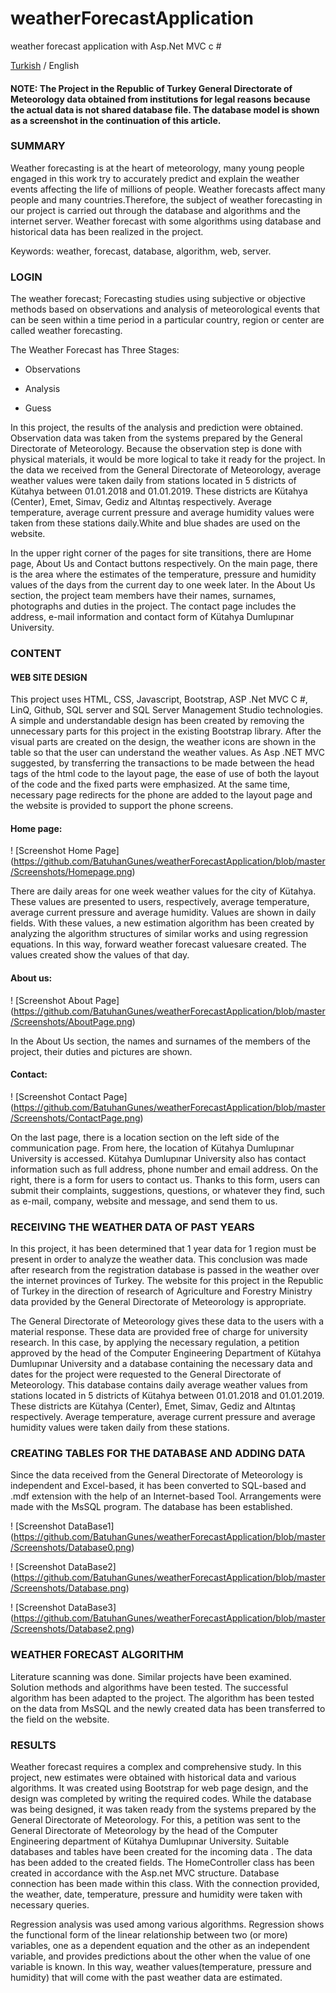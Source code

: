# weatherForecastApplication

weather forecast application with Asp.Net MVC c #

[Turkish](https://github.com/BatuhanGunes/weatherForecastApplication/blob/master/README.md) / English
 

#### NOTE: The Project in the Republic of Turkey General Directorate of Meteorology data obtained from institutions for legal reasons because the actual data is not shared database file. The database model is shown as a screenshot in the continuation of this article.

 

### SUMMARY

 

Weather forecasting is at the heart of meteorology, many young people engaged in this work try to accurately predict and explain the weather events affecting the life of millions of people. Weather forecasts affect many people and many countries.Therefore, the subject of weather forecasting in our project is carried out through the database and algorithms and the internet server. Weather forecast with some algorithms using database and historical data has been realized in the project.

 

Keywords: weather, forecast, database, algorithm, web, server.

 

### LOGIN

 

The weather forecast; Forecasting studies using subjective or objective methods based on observations and analysis of meteorological events that can be seen within a time period in a particular country, region or center are called weather forecasting.

The Weather Forecast has Three Stages:

 

- Observations             

- Analysis             

- Guess             

 

In this project, the results of the analysis and prediction were obtained. Observation data was taken from the systems prepared by the General Directorate of Meteorology. Because the observation step is done with physical materials, it would be more logical to take it ready for the project. In the data we received from the General Directorate of Meteorology, average weather values ​​were taken daily from stations located in 5 districts of Kütahya between 01.01.2018 and 01.01.2019. These districts are Kütahya (Center), Emet, Simav, Gediz and Altıntaş respectively. Average temperature, average current pressure and average humidity values ​​were taken from these stations daily.White and blue shades are used on the website.

 

In the upper right corner of the pages for site transitions, there are Home page, About Us and Contact buttons respectively. On the main page, there is the area where the estimates of the temperature, pressure and humidity values ​​of the days from the current day to one week later. In the About Us section, the project team members have their names, surnames, photographs and duties in the project. The contact page includes the address, e-mail information and contact form of Kütahya Dumlupınar University.

 

### CONTENT

#### WEB SITE DESIGN

 

This project uses HTML, CSS, Javascript, Bootstrap, ASP .Net MVC C #, LinQ, Github, SQL server and SQL Server Management Studio technologies. A simple and understandable design has been created by removing the unnecessary parts for this project in the existing Bootstrap library. After the visual parts are created on the design, the weather icons are shown in the table so that the user can understand the weather values. As Asp .NET MVC suggested, by transferring the transactions to be made between the head tags of the html code to the layout page, the ease of use of both the layout of the code and the fixed parts were emphasized. At the same time, necessary page redirects for the phone are added to the layout page and the website is provided to support the phone screens.

 

#### Home page:

 

! [Screenshot Home Page] (https://github.com/BatuhanGunes/weatherForecastApplication/blob/master/Screenshots/Homepage.png)

 

There are daily areas for one week weather values ​​for the city of Kütahya. These values ​​are presented to users, respectively, average temperature, average current pressure and average humidity. Values ​​are shown in daily fields. With these values, a new estimation algorithm has been created by analyzing the algorithm structures of similar works and using regression equations. In this way, forward weather forecast values ​​are created. The values ​​created show the values ​​of that day.

 

#### About us:

 

! [Screenshot About Page] (https://github.com/BatuhanGunes/weatherForecastApplication/blob/master/Screenshots/AboutPage.png)

 

In the About Us section, the names and surnames of the members of the project, their duties and pictures are shown.

 

#### Contact:

 

! [Screenshot Contact Page] (https://github.com/BatuhanGunes/weatherForecastApplication/blob/master/Screenshots/ContactPage.png)

 

On the last page, there is a location section on the left side of the communication page. From here, the location of Kütahya Dumlupınar University is accessed. Kütahya Dumlupınar University also has contact information such as full address, phone number and email address. On the right, there is a form for users to contact us. Thanks to this form, users can submit their complaints, suggestions, questions, or whatever they find, such as e-mail, company, website and message, and send them to us.

 

 

### RECEIVING THE WEATHER DATA OF PAST YEARS

 

In this project, it has been determined that 1 year data for 1 region must be present in order to analyze the weather data. This conclusion was made after research from the registration database is passed in the weather over the internet provinces of Turkey. The website for this project in the Republic of Turkey in the direction of research of Agriculture and Forestry Ministry data provided by the General Directorate of Meteorology is appropriate.

 

The General Directorate of Meteorology gives these data to the users with a material response. These data are provided free of charge for university research. In this case, by applying the necessary regulation, a petition approved by the head of the Computer Engineering Department of Kütahya Dumlupınar University and a database containing the necessary data and dates for the project were requested to the General Directorate of Meteorology. This database contains daily average weather values ​​from stations located in 5 districts of Kütahya between 01.01.2018 and 01.01.2019. These districts are Kütahya (Center), Emet, Simav, Gediz and Altıntaş respectively. Average temperature, average current pressure and average humidity values ​​were taken daily from these stations.

 

### CREATING TABLES FOR THE DATABASE AND ADDING DATA

 

Since the data received from the General Directorate of Meteorology is independent and Excel-based, it has been converted to SQL-based and .mdf extension with the help of an Internet-based Tool. Arrangements were made with the MsSQL program. The database has been established.

 

! [Screenshot DataBase1] (https://github.com/BatuhanGunes/weatherForecastApplication/blob/master/Screenshots/Database0.png)

 

! [Screenshot DataBase2] (https://github.com/BatuhanGunes/weatherForecastApplication/blob/master/Screenshots/Database.png)

 

! [Screenshot DataBase3] (https://github.com/BatuhanGunes/weatherForecastApplication/blob/master/Screenshots/Database2.png)

 

### WEATHER FORECAST ALGORITHM

 

Literature scanning was done. Similar projects have been examined. Solution methods and algorithms have been tested. The successful algorithm has been adapted to the project. The algorithm has been tested on the data from MsSQL and the newly created data has been transferred to the field on the website.

 

### RESULTS

 

Weather forecast requires a complex and comprehensive study. In this project, new estimates were obtained with historical data and various algorithms. It was created using Bootstrap for web page design, and the design was completed by writing the required codes. While the database was being designed, it was taken ready from the systems prepared by the General Directorate of Meteorology. For this, a petition was sent to the General Directorate of Meteorology by the head of the Computer Engineering department of Kütahya Dumlupınar University. Suitable databases and tables have been created for the incoming data . The data has been added to the created fields. The HomeController class has been created in accordance with the Asp.net MVC structure. Database connection has been made within this class. With the connection provided, the weather, date, temperature, pressure and humidity were taken with necessary queries.

 

Regression analysis was used among various algorithms. Regression shows the functional form of the linear relationship between two (or more) variables, one as a dependent equation and the other as an independent variable, and provides predictions about the other when the value of one variable is known. In this way, weather values ​​(temperature, pressure and humidity) that will come with the past weather data are estimated.
